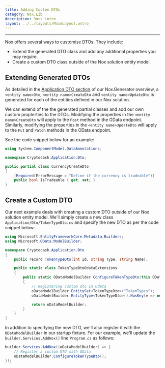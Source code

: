 ```yaml
---
title: Adding Custom DTOs
category: Nox.Lib
description: Docs intro
layout: ../../layouts/MainLayout.astro
---
```

***
Nox offers several ways to customise DTOs. They include:

- Extend the generated DTO class and add any additional properties you may require.
- Create a custom DTO class outside of the Nox solution entity model.

## Extending Generated DTOs

As detailed in the [Application DTO section](nox-generator-overview#application-dtos) of our Nox.Generator overview, a `<entity name>Dto`, `<entity name>CreateDto` and `<entity name>UpdateDto` is generated for each of the entities defined in our Nox solution.

We can extend of the the generated partial classes and add our own custom propterties to the DTOs. Modifying the properties in the `<entity name>CreateDto` will apply to the `Post` method in the OData endpoint. Similarly, modifying the properties in the `<entity name>UpdateDto` will apply to the `Put` and `Patch` methods in the OData endpoint.

See the code snippet below for an example:

```csharp
using System.ComponentModel.DataAnnotations;

namespace Cryptocash.Application.Dto;

public partial class CurrencyCreateDto
{
    [Required(ErrorMessage = "Define if the currency is tradeable")]
    public bool IsTradeable { get; set; }
}
```

## Create a Custom DTO

Our next example deals with creating a custom DTO outside of our Nox solution entity model. We'll simply create a new class `Application/Dto/TokenTypeDto.cs` and specify the new DTO as per the code snippet below:

```csharp
using Microsoft.EntityFrameworkCore.Metadata.Builders;
using Microsoft.OData.ModelBuilder;

namespace Cryptocash.Application.Dto
{
    public record TokenTypeDto(int Id, string Type, string Name);

    public static class TokenTypeDtoOdataExtensions
    {
        public static ODataModelBuilder ConfigureTokenTypeDto(this ODataModelBuilder oDataModelBuilder)
        {
            // Registering custom dto in Odata
            oDataModelBuilder.EntitySet<TokenTypeDto>("TokenTypes");
            oDataModelBuilder.EntityType<TokenTypeDto>().HasKey(e => new { e.Id });

            return oDataModelBuilder;
        }
    }
}
```

In addition to specifying the new DTO, we'll also register it with the `ODataModelBuilder` in our startup fixture. For our example, we'll update the `builder.Services.AddNox()` line `Program.cs` as follows:

```csharp
builder.Services.AddNox((oDataModelBuilder) => {
    // Register a custom DTO with OData
    oDataModelBuilder.ConfigureTokenTypeDto();
});
```